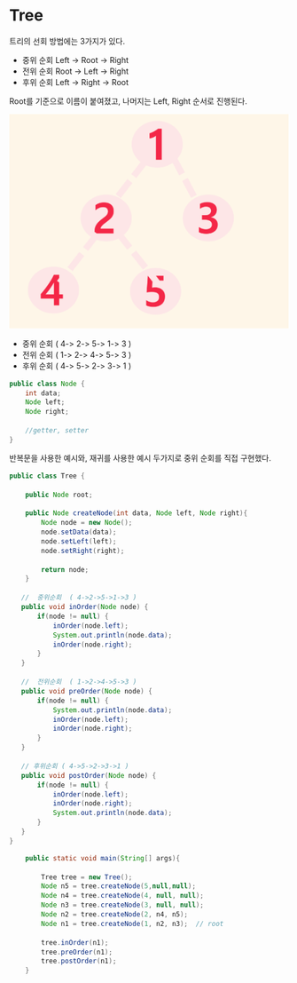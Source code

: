 # Tree

트리의 선회 방법에는 3가지가 있다.   
- 중위 순회 Left -> Root -> Right
- 전위 순회 Root -> Left -> Right
- 후위 순회 Left -> Right -> Root

Root를 기준으로 이름이 붙여졌고, 나머지는 Left, Right 순서로 진행된다.

![](https://github.com/brightestbulb/TIL/blob/master/DataStructure/img/tree.png?raw=true)

- 중위 순회 ( 4-> 2-> 5-> 1-> 3 )
- 전위 순회 ( 1-> 2-> 4-> 5-> 3 )
- 후위 순회 ( 4-> 5-> 2-> 3-> 1 )


```java
public class Node {
    int data;
    Node left;
    Node right;

    //getter, setter
}
```

반복문을 사용한 예시와, 재귀를 사용한 예시 두가지로 중위 순회를 직접 구현했다.
```java
public class Tree {

    public Node root;

    public Node createNode(int data, Node left, Node right){
        Node node = new Node();
        node.setData(data);
        node.setLeft(left);
        node.setRight(right);

        return node;
    }

   //  중위순회  ( 4->2->5->1->3 )
   public void inOrder(Node node) {
       if(node != null) {
           inOrder(node.left);
           System.out.println(node.data);
           inOrder(node.right);
       }
   }

   //  전위순회  ( 1->2->4->5->3 )
   public void preOrder(Node node) {
       if(node != null) {
           System.out.println(node.data);
           inOrder(node.left);
           inOrder(node.right);
       }
   }

   // 후위순회 ( 4->5->2->3->1 )
   public void postOrder(Node node) {
       if(node != null) {
           inOrder(node.left);
           inOrder(node.right);
           System.out.println(node.data);
       }
   }
}
```

```java
    public static void main(String[] args){

        Tree tree = new Tree();
        Node n5 = tree.createNode(5,null,null);
        Node n4 = tree.createNode(4, null, null);
        Node n3 = tree.createNode(3, null, null);
        Node n2 = tree.createNode(2, n4, n5);
        Node n1 = tree.createNode(1, n2, n3);  // root

        tree.inOrder(n1);
        tree.preOrder(n1);
        tree.postOrder(n1);
    }
```